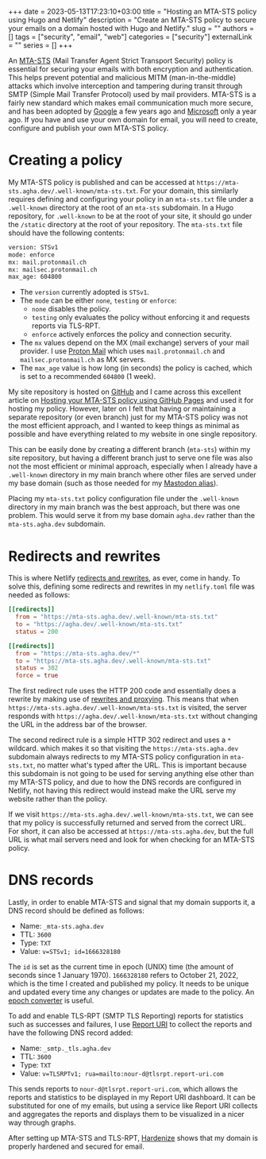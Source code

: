 +++ 
date = 2023-05-13T17:23:10+03:00
title = "Hosting an MTA-STS policy using Hugo and Netlify"
description = "Create an MTA-STS policy to secure your emails on a domain hosted with Hugo and Netlify."
slug = ""
authors = []
tags = ["security", "email", "web"]
categories = ["security"]
externalLink = ""
series = []
+++

An [MTA-STS](https://emailsecurity.blog/configuring-mta-sts-and-smtp-tls-rpt) (Mail Transfer Agent Strict Transport Security) policy is essential for securing your emails with both encryption and authentication. This helps prevent potential and malicious MITM (man-in-the-middle) attacks which involve interception and tampering during transit through SMTP (Simple Mail Transfer Protocol) used by mail providers. MTA-STS is a fairly new standard which makes email communication much more secure, and has been adopted by [Google](https://security.googleblog.com/2019/04/gmail-making-email-more-secure-with-mta.html) a few years ago and [Microsoft](https://techcommunity.microsoft.com/t5/exchange-team-blog/introducing-mta-sts-for-exchange-online/ba-p/3106386) only a year ago. If you have and use your own domain for email, you will need to create, configure and publish your own MTA-STS policy.

# Creating a policy

My MTA-STS policy is published and can be accessed at `https://mta-sts.agha.dev/.well-known/mta-sts.txt`. For your domain, this similarly requires defining and configuring your policy in an `mta-sts.txt` file under a `.well-known` directory at the root of an `mta-sts` subdomain. In a Hugo repository, for `.well-known` to be at the root of your site, it should go under the `/static` directory at the root of your repository. The `mta-sts.txt` file should have the following contents:

```txt
version: STSv1
mode: enforce
mx: mail.protonmail.ch
mx: mailsec.protonmail.ch
max_age: 604800
```

- The `version` currently adopted is `STSv1`.
- The `mode` can be either `none`, `testing` or `enforce`:
  - `none` disables the policy.
  - `testing` only evaluates the policy without enforcing it and requests reports via TLS-RPT.
  - `enforce` actively enforces the policy and connection security.
- The `mx` values depend on the MX (mail exchange) servers of your mail provider. I use [Proton Mail](https://proton.me/mail) which uses `mail.protonmail.ch` and `mailsec.protonmail.ch` as MX servers.
- The `max_age` value is how long (in seconds) the policy is cached, which is set to a recommended `604800` (1 week).

My site repository is hosted on [GitHub](https://github.com/nourkagha/agha.dev) and I came across this excellent article on [Hosting your MTA-STS policy using GitHub Pages](https://emailsecurity.blog/hosting-your-mta-sts-policy-using-github-pages) and used it for hosting my policy. However, later on I felt that having or maintaining a separate repository (or even branch) just for my MTA-STS policy was not the most efficient approach, and I wanted to keep things as minimal as possible and have everything related to my website in one single repository.

This can be easily done by creating a different branch (`mta-sts`) within my site repository, but having a different branch just to serve one file was also not the most efficient or minimal approach, especially when I already have a `.well-known` directory in my main branch where other files are served under my base domain (such as those needed for my [Mastodon alias](/blog/creating-a-mastodon-alias)).

Placing my `mta-sts.txt` policy configuration file under the `.well-known` directory in my main branch was the best approach, but there was one problem. This would serve it from my base domain `agha.dev` rather than the `mta-sts.agha.dev` subdomain.

# Redirects and rewrites

This is where Netlify [redirects and rewrites](https://docs.netlify.com/routing/redirects), as ever, come in handy. To solve this, defining some redirects and rewrites in my `netlify.toml` file was needed as follows:

```toml
[[redirects]]
  from = "https://mta-sts.agha.dev/.well-known/mta-sts.txt"
  to = "https://agha.dev/.well-known/mta-sts.txt"
  status = 200

[[redirects]]
  from = "https://mta-sts.agha.dev/*"
  to = "https://mta-sts.agha.dev/.well-known/mta-sts.txt"
  status = 302
  force = true
```

The first redirect rule uses the HTTP 200 code and essentially does a rewrite by making use of [rewrites and proxying](https://docs.netlify.com/routing/redirects/rewrites-proxies). This means that when `https://mta-sts.agha.dev/.well-known/mta-sts.txt` is visited, the server responds with `https://agha.dev/.well-known/mta-sts.txt` without changing the URL in the address bar of the browser.

The second redirect rule is a simple HTTP 302 redirect and uses a `*` wildcard. which makes it so that visiting the `https://mta-sts.agha.dev` subdomain always redirects to my MTA-STS policy configuration in `mta-sts.txt`, no matter what's typed after the URL. This is important because this subdomain is not going to be used for serving anything else other than my MTA-STS policy, and due to how the DNS records are configured in Netlify, not having this redirect would instead make the URL serve my website rather than the policy.

If we visit `https://mta-sts.agha.dev/.well-known/mta-sts.txt`, we can see that my policy is successfully returned and served from the correct URL. For short, it can also be accessed at `https://mta-sts.agha.dev`, but the full URL is what mail servers need and look for when checking for an MTA-STS policy.

# DNS records

Lastly, in order to enable MTA-STS and signal that my domain supports it, a DNS record should be defined as follows:

- Name: `_mta-sts.agha.dev`
- TTL: `3600`
- Type: `TXT`
- Value: `v=STSv1; id=1666328180`

The `id` is set as the current time in epoch (UNIX) time (the amount of seconds since 1 January 1970). `1666328180` refers to October 21, 2022, which is the time I created and published my policy. It needs to be unique and updated every time any changes or updates are made to the policy. An [epoch converter](https://www.epochconverter.com) is useful.

To add and enable TLS-RPT (SMTP TLS Reporting) reports for statistics such as successes and failures, I use [Report URI](https://report-uri.com) to collect the reports and have the following DNS record added:

- Name: `_smtp._tls.agha.dev`
- TTL: `3600`
- Type: `TXT`
- Value: `v=TLSRPTv1; rua=mailto:nour-d@tlsrpt.report-uri.com`

This sends reports to `nour-d@tlsrpt.report-uri.com`, which allows the reports and statistics to be displayed in my Report URI dashboard. It can be substituted for one of my emails, but using a service like Report URI collects and aggregates the reports and displays them to be visualized in a nicer way through graphs.

After setting up MTA-STS and TLS-RPT, [Hardenize](https://www.hardenize.com/report/agha.dev) shows that my domain is properly hardened and secured for email.